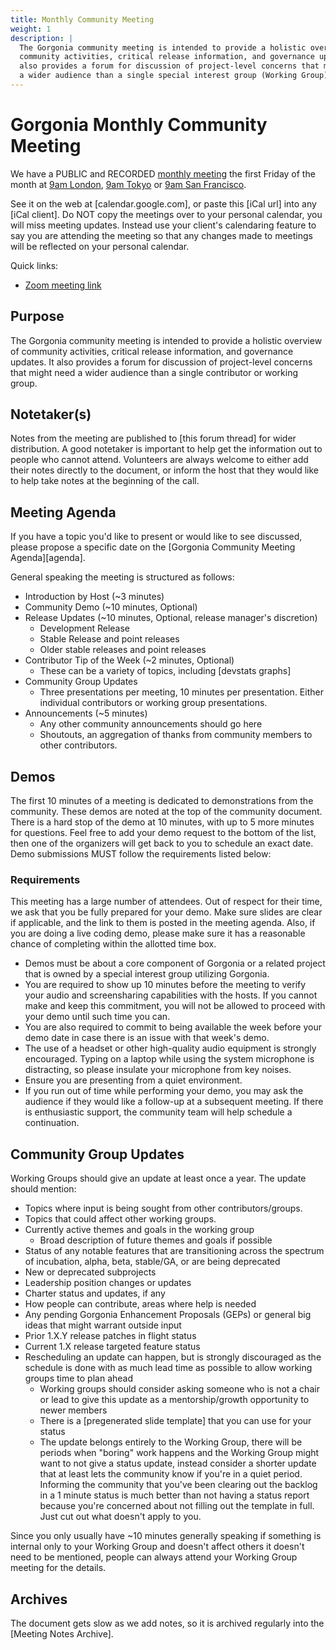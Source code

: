 ```yaml
---
title: Monthly Community Meeting
weight: 1
description: |
  The Gorgonia community meeting is intended to provide a holistic overview of
  community activities, critical release information, and governance updates. It
  also provides a forum for discussion of project-level concerns that might need
  a wider audience than a single special interest group (Working Group).
---
```


# Gorgonia Monthly Community Meeting

We have a PUBLIC and RECORDED [monthly meeting][community-meeting] the first
Friday of the month at [9am London], [9am Tokyo] or [9am San Francisco].
 
See it on the web at [calendar.google.com], or paste this [iCal url] into any
[iCal client]. Do NOT copy the meetings over to your personal calendar, you will
miss meeting updates. Instead use your client's calendaring feature to say you
are attending the meeting so that any changes made to meetings will be reflected
on your personal calendar.

<!-- ALl meetings are streamed live on [Twitch] -->
<!-- All meetings are archived on the [YouTube Channel]. -->

Quick links:

- [Zoom meeting link][community-meeting]

## Purpose

The Gorgonia community meeting is intended to provide a holistic overview of
community activities, critical release information, and governance updates. It
also provides a forum for discussion of project-level concerns that might need a
wider audience than a single contributor or working group.

## Notetaker(s)

Notes from the meeting are published to [this forum thread] for wider distribution.
A good notetaker is important to help get the information out to people who
cannot attend. Volunteers are always welcome to either add their notes directly
to the document, or inform the host that they would like to help take notes at
the beginning of the call.

## Meeting Agenda

If you have a topic you'd like to present or would like to see discussed,
please propose a specific date on the [Gorgonia Community Meeting Agenda][agenda].

General speaking the meeting is structured as follows:

- Introduction by Host (~3 minutes)
- Community Demo (~10 minutes, Optional)
- Release Updates (~10 minutes, Optional, release manager's discretion)
  - Development Release
  - Stable Release and point releases
  - Older stable releases and point releases
- Contributor Tip of the Week (~2 minutes, Optional)
  - These can be a variety of topics, including [devstats graphs]
- Community Group Updates
  - Three presentations per meeting, 10 minutes per presentation. Either individual contributors or working group presentations.
- Announcements (~5 minutes)
  - Any other community announcements should go here
  - Shoutouts, an aggregation of thanks from community members to other
    contributors.

## Demos

The first 10 minutes of a meeting is dedicated to demonstrations from the
community. These demos are noted at the top of the community document. There is
a hard stop of the demo at 10 minutes, with up to 5 more minutes for questions.
Feel free to add your demo request to the bottom of the list, then one of the
organizers will get back to you to schedule an exact date. Demo submissions MUST 
follow the requirements listed below: 

### Requirements

This meeting has a large number of attendees. Out of respect for their time, we
ask that you be fully prepared for your demo. Make sure slides are clear if
applicable, and the link to them is posted in the meeting agenda. Also, if you 
are doing a live coding demo, please make sure it has a reasonable chance of
completing within the allotted time box.

- Demos must be about a core component of Gorgonia or a related project that
  is owned by a special interest group utilizing Gorgonia.
- You are required to show up 10 minutes before the meeting to verify your audio
  and screensharing capabilities with the hosts. If you cannot make and keep this
  commitment, you will not be allowed to proceed with your demo until such time
  you can.
- You are also required to commit to being available the week before your demo date
  in case there is an issue with that week's demo.
- The use of a headset or other high-quality audio equipment is strongly
  encouraged. Typing on a laptop while using the system microphone is distracting,
  so please insulate your microphone from key noises.
- Ensure you are presenting from a quiet environment.
- If you run out of time while performing your demo, you may ask the audience
  if they would like a follow-up at a subsequent meeting. If there is
  enthusiastic support, the community team will help schedule a continuation.

## Community Group Updates

Working Groups should give an update at least once a year.
The update should mention:

- Topics where input is being sought from other contributors/groups.
- Topics that could affect other working groups.
- Currently active themes and goals in the working group
  - Broad description of future themes and goals if possible
- Status of any notable features that are transitioning across the spectrum of
  incubation, alpha, beta, stable/GA, or are being deprecated
- New or deprecated subprojects
- Leadership position changes or updates
- Charter status and updates, if any
- How people can contribute, areas where help is needed
- Any pending Gorgonia Enhancement Proposals (GEPs) or general big ideas that
  might warrant outside input
- Prior 1.X.Y release patches in flight status
- Current 1.X release targeted feature status
- Rescheduling an update can happen, but is strongly discouraged as the schedule
  is done with as much lead time as possible to allow working groups time to plan ahead
  - Working groups should consider asking someone who is not a chair or lead to give this
    update as a mentorship/growth opportunity to newer members
  - There is a [pregenerated slide template] that you can use for your status
  - The update belongs entirely to the Working Group, there will be periods when "boring"
    work happens and the Working Group might want to not give a status update, instead
    consider a shorter update that at least lets the community know if you're in
    a quiet period. Informing the community that you've been clearing out the
    backlog in a 1 minute status is much better than not having a status report
    because you're concerned about not filling out the template in full. Just
    cut out what doesn't apply to you. 

Since you only usually have ~10 minutes generally speaking if something is
internal only to your Working Group and doesn't affect others it doesn't need to be
mentioned, people can always attend your Working Group meeting for the details.

## Archives

The document gets slow as we add notes, so it is archived regularly into the
[Meeting Notes Archive].

[community-meeting]: https://zoom.us/my/gorgoniacommunity
[9am London]: http://www.thetimezoneconverter.com/?t=9:00&tz=GMT
[9am Tokyo]: http://www.thetimezoneconverter.com/?t=9:00&tz=JST
[9am San Francisco]: http://www.thetimezoneconverter.com/?t=9:00&tz=PT%20%28Pacific%20Time%29
<!-- [Twitch]: -->
<!-- [YouTube Channel]:  -->
<!-- [schedule]: -->
<!-- [pregenerated slide template]:  -->
<!-- [Meeting Notes Archive]: -->